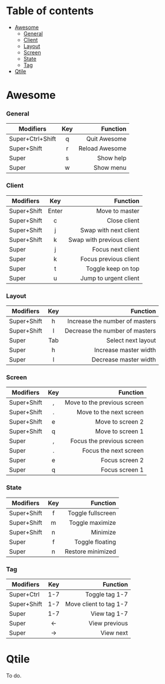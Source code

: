 # Table of contents
- [Awesome](#awesome)
    - [General](#general)
    - [Client](#client)
    - [Layout](#layout)
    - [Screen](#screen)
    - [State](#state)
    - [Tag](#tag)
- [Qtile](#qtile)

# Awesome

### General

| Modifiers        | Key |       Function |
|------------------|:---:|---------------:|
| Super+Ctrl+Shift |  q  |   Quit Awesome |
| Super+Shift      |  r  | Reload Awesome |
| Super            |  s  |      Show help |
| Super            |  w  |      Show menu |

### Client

| Modifiers   |  Key  |                  Function |
|-------------|:-----:|--------------------------:|
| Super+Shift | Enter |            Move to master |
| Super+Shift |   c   |              Close client |
| Super+Shift |   j   |     Swap with next client |
| Super+Shift |   k   | Swap with previous client |
| Super       |   j   |         Focus next client |
| Super       |   k   |     Focus previous client |
| Super       |   t   |        Toggle keep on top |
| Super       |   u   |     Jump to urgent client |

### Layout

| Modifiers   | Key |                       Function |
|-------------|:---:|-------------------------------:|
| Super+Shift |  h  | Increase the number of masters |
| Super+Shift |  l  | Decrease the number of masters |
| Super       | Tab |             Select next layout |
| Super       |  h  |          Increase master width |
| Super       |  l  |          Decrease master width |

### Screen

| Modifiers   | Key |                    Function |
|-------------|:---:|----------------------------:|
| Super+Shift |  ,  | Move to the previous screen |
| Super+Shift |  .  |     Move to the next screen |
| Super+Shift |  e  |            Move to screen 2 |
| Super+Shift |  q  |            Move to screen 1 |
| Super       |  ,  |   Focus the previous screen |
| Super       |  .  |       Focus the next screen |
| Super       |  e  |              Focus screen 2 |
| Super       |  q  |              Focus screen 1 |

### State

| Modifiers   | Key |              Function |
|-------------|:---:|----------------------:|
| Super+Shift |  f  |     Toggle fullscreen |
| Super+Shift |  m  |       Toggle maximize |
| Super+Shift |  n  |              Minimize |
| Super       |  f  |       Toggle floating |
| Super       |  n  |     Restore minimized |

### Tag

| Modifiers   |   Key  |               Function |
|-------------|:------:|-----------------------:|
| Super+Ctrl  |   1-7  |         Toggle tag 1-7 |
| Super+Shift |   1-7  | Move client to tag 1-7 |
| Super       |   1-7  |           View tag 1-7 |
| Super       | &larr; |          View previous |
| Super       | &rarr; |              View next |

# Qtile
To do.

